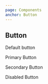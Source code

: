 ```yaml
---
page: Components
anchor: Button
---
```


## Button

<blu-button selfdocument>Default button</blu-button>

<blu-button selfdocument type="primary">Primary Button</blu-button>

<blu-button selfdocument type="secondary">Secondary Button</blu-button>

<blu-button selfdocument disabled>Disabled Button</blu-button>

